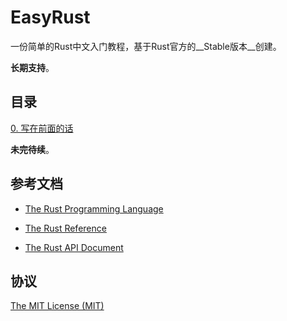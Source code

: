 EasyRust
===

一份简单的Rust中文入门教程，基于Rust官方的__Stable版本__创建。

__长期支持__。

## 目录

[0. 写在前面的话](https://github.com/mthli/EasyRust/blob/master/0.%20%E5%86%99%E5%9C%A8%E5%89%8D%E9%9D%A2%E7%9A%84%E8%AF%9D.md "0. 写在前面的话")

__未完待续__。

## 参考文档

 - [The Rust Programming Language](https://doc.rust-lang.org/stable/book/ "The Rust Programming Language")

 - [The Rust Reference](https://doc.rust-lang.org/stable/reference.html "The Rust Reference")

 - [The Rust API Document](https://doc.rust-lang.org/stable/std/ "The Rust API Document")

## 协议

[The MIT License (MIT)](https://github.com/mthli/EasyRust/blob/master/LICENSE "The MIT License (MIT)")
